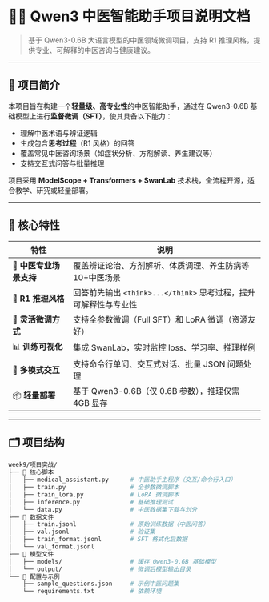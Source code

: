 # 🧑‍⚕️ Qwen3 中医智能助手项目说明文档

> 基于 Qwen3-0.6B 大语言模型的中医领域微调项目，支持 R1 推理风格，提供专业、可解释的中医咨询与健康建议。

---

## 📌 项目简介

本项目旨在构建一个**轻量级、高专业性**的中医智能助手，通过在 Qwen3-0.6B 基础模型上进行**监督微调（SFT）**，使其具备以下能力：

- 理解中医术语与辨证逻辑  
- 生成包含**思考过程**（R1 风格）的回答  
- 覆盖常见中医咨询场景（如症状分析、方剂解读、养生建议等）  
- 支持交互式问答与批量推理

项目采用 **ModelScope + Transformers + SwanLab** 技术栈，全流程开源，适合教学、研究或轻量部署。

---

## 🌟 核心特性

| 特性 | 说明 |
|------|------|
| 🏥 **中医专业场景支持** | 覆盖辨证论治、方剂解析、体质调理、养生防病等10+中医场景 |
| 🧠 **R1 推理风格** | 回答前先输出 `<think>...</think>` 思考过程，提升可解释性与专业性 |
| 🔧 **灵活微调方式** | 支持全参数微调（Full SFT）和 LoRA 微调（资源友好） |
| 📊 **训练可视化** | 集成 SwanLab，实时监控 loss、学习率、推理样例 |
| 💬 **多模式交互** | 支持命令行单问、交互式对话、批量 JSON 问题处理 |
| 📦 **轻量部署** | 基于 Qwen3-0.6B（仅 0.6B 参数），推理仅需 4GB 显存 |

---

## 🗂️ 项目结构

```bash
week9/项目实战/
├── 📁 核心脚本
│   ├── medical_assistant.py      # 中医助手主程序（交互/命令行入口）
│   ├── train.py                  # 全参数微调脚本
│   ├── train_lora.py             # LoRA 微调脚本
│   ├── inference.py              # 基础推理测试
│   └── data.py                   # 中医数据集下载与划分
├── 📁 数据文件
│   ├── train.jsonl               # 原始训练数据（中医问答）
│   ├── val.jsonl                 # 验证集
│   ├── train_format.jsonl        # SFT 格式化后数据
│   └── val_format.jsonl
├── 📁 模型文件
│   ├── models/                   # 缓存 Qwen3-0.6B 基础模型
│   └── output/                   # 微调后模型输出目录
└── 📁 配置与示例
    ├── sample_questions.json     # 示例中医问题集
    └── requirements.txt          # 依赖环境